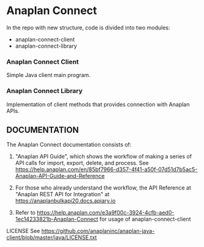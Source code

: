 # Anaplan Connect
In the repo with new structure, code is divided into two modules:

- anaplan-connect-client
- anaplan-connect-library

### Anaplan Connect Client
Simple Java client main program.

### Anaplan Connect Library
Implementation of client methods that provides connection with Anaplan APIs.

## DOCUMENTATION

The Anaplan Connect documentation consists of:
1. "Anaplan API Guide", which shows the workflow of making a series of API calls for import, export, delete, and process. See https://help.anaplan.com/en/85bf7966-d357-4f41-a50f-07d51d7b5ac5-Anaplan-API-Guide-and-Reference

2. For those who already understand the workflow, the API Reference at "Anaplan REST API for Integration" at https://anaplanbulkapi20.docs.apiary.io

3. Refer to https://help.anaplan.com/e3a9f00c-3924-4cfb-aed0-1ec14233821b-Anaplan-Connect for usage of anaplan-connect-client

LICENSE See https://github.com/anaplaninc/anaplan-java-client/blob/master/java/LICENSE.txt
